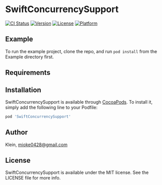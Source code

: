 # SwiftConcurrencySupport

[![CI Status](https://img.shields.io/travis/Klein/SwiftConcurrencySupport.svg?style=flat)](https://travis-ci.org/Klein/SwiftConcurrencySupport)
[![Version](https://img.shields.io/cocoapods/v/SwiftConcurrencySupport.svg?style=flat)](https://cocoapods.org/pods/SwiftConcurrencySupport)
[![License](https://img.shields.io/cocoapods/l/SwiftConcurrencySupport.svg?style=flat)](https://cocoapods.org/pods/SwiftConcurrencySupport)
[![Platform](https://img.shields.io/cocoapods/p/SwiftConcurrencySupport.svg?style=flat)](https://cocoapods.org/pods/SwiftConcurrencySupport)

## Example

To run the example project, clone the repo, and run `pod install` from the Example directory first.

## Requirements

## Installation

SwiftConcurrencySupport is available through [CocoaPods](https://cocoapods.org). To install
it, simply add the following line to your Podfile:

```ruby
pod 'SwiftConcurrencySupport'
```

## Author

Klein, <mioke0428@gmail.com>

## License

SwiftConcurrencySupport is available under the MIT license. See the LICENSE file for more info.
